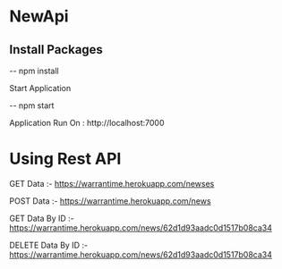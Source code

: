 # NewApi
## Install Packages

-- npm install

Start Application

-- npm start

Application Run On : http://localhost:7000


# Using Rest API

GET Data :- https://warrantime.herokuapp.com/newses

POST Data :- https://warrantime.herokuapp.com/news

GET Data By ID :- https://warrantime.herokuapp.com/news/62d1d93aadc0d1517b08ca34


DELETE Data By ID :- https://warrantime.herokuapp.com/news/62d1d93aadc0d1517b08ca34
